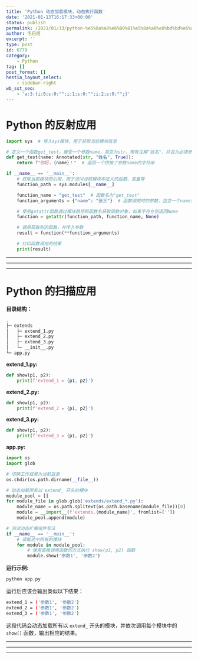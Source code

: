 ```yaml
---
title: 'Python 动态加载模块，动态执行函数'
date: '2021-01-13T16:17:33+00:00'
status: publish
permalink: /2021/01/13/python-%e5%8a%a8%e6%80%81%e5%8a%a0%e8%bd%bd%e6%a8%a1%e5%9d%97%ef%bc%8c%e5%8a%a8%e6%80%81%e6%89%a7%e8%a1%8c%e5%87%bd%e6%95%b0
author: 毛巳煜
excerpt: ''
type: post
id: 6779
category:
    - Python
tag: []
post_format: []
hestia_layout_select:
    - sidebar-right
wb_sst_seo:
    - 'a:3:{i:0;s:0:"";i:1;s:0:"";i:2;s:0:"";}'
---
```

Python 的反射应用
============

```python
import sys  # 导入sys模块，用于获取当前模块信息

# 定义一个函数get_test，接受一个参数name，类型为str，带有注解"姓名"，并且为必填参数
def get_test(name: Annotated[str, "姓名", True]):
    return f"你好，{name}！"  # 返回一个拼接了参数name的字符串

if __name__ == '__main__':
    # 获取当前模块的引用，用于访问当前模块中定义的函数、变量等
    function_path = sys.modules[__name__]

    function_name = "get_test"  # 函数名为"get_test"
    function_arguments = {"name": "张三"}  # 函数调用时的参数，包含一个name参数，值为"张三"

    # 使用getattr函数通过模块路径和函数名获取函数对象，如果不存在则返回None
    function = getattr(function_path, function_name, None)

    # 调用获取到的函数，并传入参数
    result = function(**function_arguments)

    # 打印函数调用的结果
    print(result)


```

- - - - - -

- - - - - -

- - - - - -

Python 的扫描应用
============

**目录结构：**

```bash
.
├─ extends
│   ├─ extend_1.py
│   ├─ extend_2.py
│   ├─ extend_3.py
│   └─ __init__.py
└─ app.py

```

**extend\_1.py:**

```python
def show(p1, p2):
    print(f'extend_1 = {p1, p2}')

```

**extend\_2.py:**

```python
def show(p1, p2):
    print(f'extend_2 = {p1, p2}')

```

**extend\_3.py:**

```python
def show(p1, p2):
    print(f'extend_3 = {p1, p2}')

```

**app.py:**

```python
import os
import glob

# 切换工作目录为当前目录
os.chdir(os.path.dirname(__file__))

# 动态加载所有以 extend_ 开头的模块
module_pool = []
for module_file in glob.glob('extends/extend_*.py'):
    module_name = os.path.splitext(os.path.basename(module_file))[0]
    module = __import__(f'extends.{module_name}', fromlist=[''])
    module_pool.append(module)

# 测试动态扩展组件写法
if __name__ == '__main__':
    # 读取池中所有的模块
    for module in module_pool:
        # 使用直接调用函数的方式执行 show(p1, p2) 函数
        module.show('参数1', '参数2')

```

**运行示例:**

```bash
python app.py

```

运行后应该会输出类似以下结果：

```bash
extend_1 = ('参数1', '参数2')
extend_2 = ('参数1', '参数2')
extend_3 = ('参数1', '参数2')

```

这段代码会动态加载所有以 `extend_` 开头的模块，并依次调用每个模块中的 `show()` 函数，输出相应的结果。

- - - - - -

- - - - - -

- - - - - -